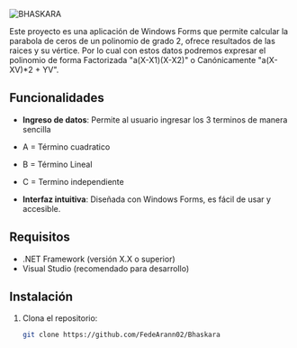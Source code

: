 ![BHASKARA]()


Este proyecto es una aplicación de Windows Forms que permite calcular la parabola de ceros de un polinomio de grado 2, ofrece resultados de las raices y su vértice.
Por lo cual con estos datos podremos expresar el polinomio de forma Factorizada "a(X-X1)(X-X2)" o Canónicamente "a(X-XV)*2 + YV".

## Funcionalidades

- **Ingreso de datos**: Permite al usuario ingresar los 3 terminos de manera sencilla
- A = Término cuadratico
- B = Término Lineal
- C = Termino independiente

- **Interfaz intuitiva**: Diseñada con Windows Forms, es fácil de usar y accesible.

## Requisitos

- .NET Framework (versión X.X o superior)
- Visual Studio (recomendado para desarrollo)

## Instalación

1. Clona el repositorio:

   ```bash
   git clone https://github.com/FedeArann02/Bhaskara

